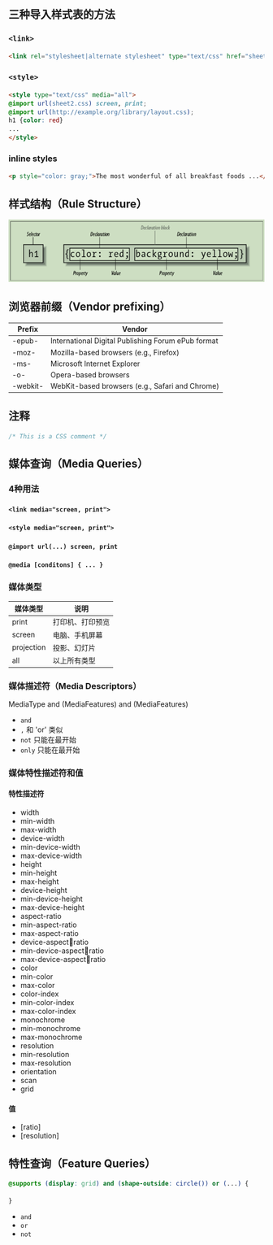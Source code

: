 ## 三种导入样式表的方法

### `<link>`

```html
<link rel="stylesheet|alternate stylesheet" type="text/css" href="sheet1.css" title="Default Layout">
```

### `<style>`

```html
<style type="text/css" media="all">
@import url(sheet2.css) screen, print;
@import url(http://example.org/library/layout.css);
h1 {color: red}
...
</style>
```

### inline styles

```html
<p style="color: gray;">The most wonderful of all breakfast foods ...</p>
```

## 样式结构（Rule Structure）

![rule-structure](/assets/images/CSS-The-Definitive-Guide-4h/rule-structure.png)

## 浏览器前缀（Vendor prefixing）

Prefix   | Vendor
---      | ---
-epub-   | International Digital Publishing Forum ePub format
-moz-    | Mozilla-based browsers (e.g., Firefox)
-ms-     | Microsoft Internet Explorer
-o-      | Opera-based browsers
-webkit- | WebKit-based browsers (e.g., Safari and Chrome)

## 注释

```css
/* This is a CSS comment */
```

## 媒体查询（Media Queries）

### 4种用法

#### `<link media="screen, print">`
#### `<style media="screen, print">`
#### `@import url(...) screen, print`
#### `@media [conditons] { ... }`

### 媒体类型

媒体类型 | 说明
---     | ---
print   | 打印机、打印预览
screen  | 电脑、手机屏幕
projection | 投影、幻灯片
all     | 以上所有类型

### 媒体描述符（Media Descriptors）

MediaType and (MediaFeatures) and (MediaFeatures)

- `and`
- `,` 和 'or' 类似
- `not` 只能在最开始
- `only` 只能在最开始

### 媒体特性描述符和值

#### 特性描述符

- width
- min-width
- max-width
- device-width
- min-device-width
- max-device-width
- height
- min-height
- max-height
- device-height
- min-device-height
- max-device-height
- aspect-ratio
- min-aspect-ratio
- max-aspect-ratio
- device-aspectratio
- min-device-aspectratio
- max-device-aspectratio
- color
- min-color
- max-color
- color-index
- min-color-index
- max-color-index
- monochrome
- min-monochrome
- max-monochrome
- resolution
- min-resolution
- max-resolution
- orientation
- scan
- grid

#### 值

- [ratio]
- [resolution]

## 特性查询（Feature Queries）

```css
@supports (display: grid) and (shape-outside: circle()) or (...) {

}
```

- `and`
- `or`
- `not`